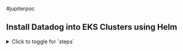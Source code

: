 #jupiterpoc

## Install Datadog into EKS Clusters using Helm


<details>
<summary>Click to toggle for `steps`</summary>

- Create Namespace 
```
kubectl create ns datadog
```

- Create Daemonset and necessary resources using helm
```
helm repo add datadog https://helm.datadoghq.com
helm repo update
helm install datadog datadog/datadog -n datadog -f values.yaml
```

</details>


